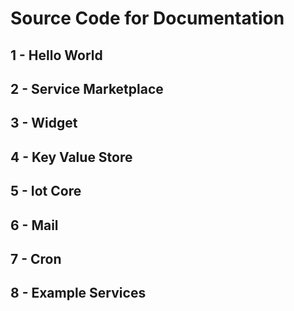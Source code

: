 # Source Code for Documentation

## 1 - Hello World

## 2 - Service Marketplace

## 3 - Widget

## 4 - Key Value Store

## 5 - Iot Core

## 6 - Mail

## 7 - Cron

## 8 - Example Services
